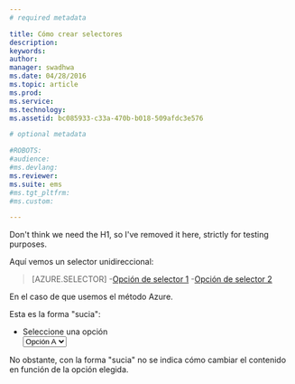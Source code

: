 ```yaml
---
# required metadata

title: Cómo crear selectores
description:
keywords:
author: 
manager: swadhwa
ms.date: 04/28/2016
ms.topic: article
ms.prod:
ms.service:
ms.technology:
ms.assetid: bc085933-c33a-470b-b018-509afdc3e576

# optional metadata

#ROBOTS:
#audience:
#ms.devlang:
ms.reviewer: 
ms.suite: ems
#ms.tgt_pltfrm:
#ms.custom:

---
```


Don't think we need the H1, so I've removed it here, strictly for testing purposes.

Aquí vemos un selector unidireccional:

> [AZURE.SELECTOR]
-[Opción de selector 1](lp-selector1.md)
-[Opción de selector 2](lp-selector2.md)

En el caso de que usemos el método Azure.

Esta es la forma "sucia":
<ul class="document-ui">
  <li>
    <div class="dropdown-container">
      <label for="dropdown">Seleccione una opción</label>
      <div class="dropdown">
        <select>
          <option value="option-a">Opción A</option>
          <option value="option-b">Opción B</option>
        </select>
      </div>
</li>
</ul>

No obstante, con la forma "sucia" no se indica cómo cambiar el contenido en función de la opción elegida.

<!--HONumber=Apr16_HO2-->


